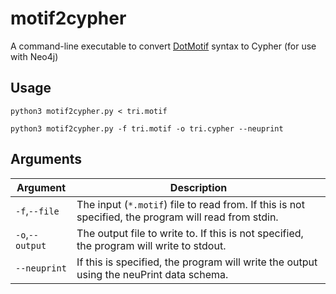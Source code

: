 # motif2cypher

A command-line executable to convert [DotMotif](https://github.com/aplbrain/dotmotif) syntax to Cypher (for use with Neo4j)

## Usage

```shell
python3 motif2cypher.py < tri.motif
```

```shell
python3 motif2cypher.py -f tri.motif -o tri.cypher --neuprint
```

## Arguments

| Argument        | Description                                                                                          |
| --------------- | ---------------------------------------------------------------------------------------------------- |
| `-f`,`--file`   | The input (`*.motif`) file to read from. If this is not specified, the program will read from stdin. |
| `-o`,`--output` | The output file to write to. If this is not specified, the program will write to stdout.             |
| `--neuprint`    | If this is specified, the program will write the output using the neuPrint data schema.              |

